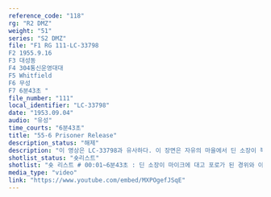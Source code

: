 ```yaml
---
reference_code: "118"
rg: "R2 DMZ"
weight: "51"
series: "S2 DMZ"
file: "F1 RG 111-LC-33798
F2 1955.9.16
F3 대성동 
F4 304통신운영대대
F5 Whitfield
F6 무성 
F7 6분43초 "
file_number: "111"
local_identifier: "LC-33798"
date: "1953.09.04"
audio: "유성"
time_courts: "6분43초"
title: "55-6 Prisoner Release"
description_status: "해제"
description: "이 영상은 LC-33798과 유사하다. 이 장면은 자유의 마을에서 딘 소장이 북한인민군에게 포획되고 석방되기까지 인터뷰하는 내용으로 구성되어 있다. 영상은 유성이나 불량이다. "
shotlist_status: "숏리스트"
shotlist: "숏 리스트 # 00:01~6분43초 : 딘 소장이 마이크에 대고 포로가 된 경위와 이동, 석방까지 상세하게 구술하고 있 다. 그는 말끔한 양복 차림이며 뒤에 다른 미군 장교가 앉아 있다. 가끔 기자들의 질문을 받기도 한다. "
media_type: "video"
link: "https://www.youtube.com/embed/MXPOgefJSqE"
---
```

